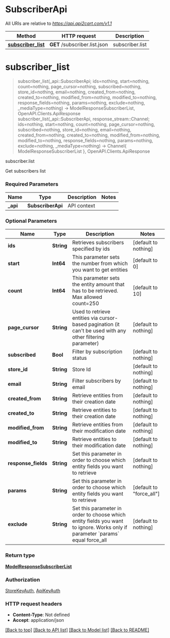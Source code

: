 # SubscriberApi

All URIs are relative to *https://api.api2cart.com/v1.1*

Method | HTTP request | Description
------------- | ------------- | -------------
[**subscriber_list**](SubscriberApi.md#subscriber_list) | **GET** /subscriber.list.json | subscriber.list


# **subscriber_list**
> subscriber_list(_api::SubscriberApi; ids=nothing, start=nothing, count=nothing, page_cursor=nothing, subscribed=nothing, store_id=nothing, email=nothing, created_from=nothing, created_to=nothing, modified_from=nothing, modified_to=nothing, response_fields=nothing, params=nothing, exclude=nothing, _mediaType=nothing) -> ModelResponseSubscriberList, OpenAPI.Clients.ApiResponse <br/>
> subscriber_list(_api::SubscriberApi, response_stream::Channel; ids=nothing, start=nothing, count=nothing, page_cursor=nothing, subscribed=nothing, store_id=nothing, email=nothing, created_from=nothing, created_to=nothing, modified_from=nothing, modified_to=nothing, response_fields=nothing, params=nothing, exclude=nothing, _mediaType=nothing) -> Channel{ ModelResponseSubscriberList }, OpenAPI.Clients.ApiResponse

subscriber.list

Get subscribers list

### Required Parameters

Name | Type | Description  | Notes
------------- | ------------- | ------------- | -------------
 **_api** | **SubscriberApi** | API context | 

### Optional Parameters

Name | Type | Description  | Notes
------------- | ------------- | ------------- | -------------
 **ids** | **String** | Retrieves subscribers specified by ids | [default to nothing]
 **start** | **Int64** | This parameter sets the number from which you want to get entities | [default to 0]
 **count** | **Int64** | This parameter sets the entity amount that has to be retrieved. Max allowed count&#x3D;250 | [default to 10]
 **page_cursor** | **String** | Used to retrieve entities via cursor-based pagination (it can&#39;t be used with any other filtering parameter) | [default to nothing]
 **subscribed** | **Bool** | Filter by subscription status | [default to nothing]
 **store_id** | **String** | Store Id | [default to nothing]
 **email** | **String** | Filter subscribers by email | [default to nothing]
 **created_from** | **String** | Retrieve entities from their creation date | [default to nothing]
 **created_to** | **String** | Retrieve entities to their creation date | [default to nothing]
 **modified_from** | **String** | Retrieve entities from their modification date | [default to nothing]
 **modified_to** | **String** | Retrieve entities to their modification date | [default to nothing]
 **response_fields** | **String** | Set this parameter in order to choose which entity fields you want to retrieve | [default to nothing]
 **params** | **String** | Set this parameter in order to choose which entity fields you want to retrieve | [default to &quot;force_all&quot;]
 **exclude** | **String** | Set this parameter in order to choose which entity fields you want to ignore. Works only if parameter &#x60;params&#x60; equal force_all | [default to nothing]

### Return type

[**ModelResponseSubscriberList**](ModelResponseSubscriberList.md)

### Authorization

[StoreKeyAuth](../README.md#StoreKeyAuth), [ApiKeyAuth](../README.md#ApiKeyAuth)

### HTTP request headers

 - **Content-Type**: Not defined
 - **Accept**: application/json

[[Back to top]](#) [[Back to API list]](../README.md#api-endpoints) [[Back to Model list]](../README.md#models) [[Back to README]](../README.md)


